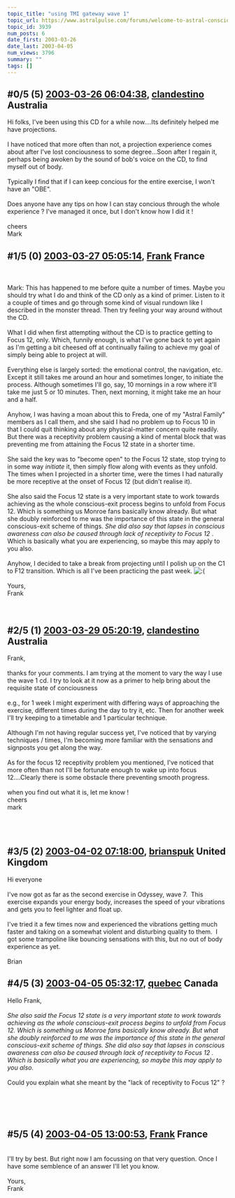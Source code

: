 ```yaml
---
topic_title: "using TMI gateway wave 1"
topic_url: https://www.astralpulse.com/forums/welcome-to-astral-consciousness!/using-tmi-gateway-wave-1
topic_id: 3939
num_posts: 6
date_first: 2003-03-26
date_last: 2003-04-05
num_views: 3796
summary: ""
tags: []
---
```


## \#0/5 (5) [2003-03-26 06:04:38](https://www.astralpulse.com/forums/index.php?msg=119655), [clandestino](https://www.astralpulse.com/forums/profile/?u=691) Australia ##
<section>
Hi folks, I've been using this CD for a while now....Its definitely helped me have projections.
<br>
<br>
I have noticed that more often than not, a projection experience comes about after I've lost conciousness to some degree...Soon after I regain it, perhaps being awoken by the sound of bob's voice on the CD, to find myself out of body.
<br>
<br>
Typically I find that if I can keep concious for the entire exercise, I won't have an "OBE".
<br>
<br>
Does anyone have any tips on how I can stay concious through the whole experience ? I've managed it once, but I don't know how I did it !
<br>
<br>
cheers
<br>
Mark
</section>

## \#1/5 (0) [2003-03-27 05:05:14](https://www.astralpulse.com/forums/index.php?msg=26223), [Frank](https://www.astralpulse.com/forums/profile/?u=359) France ##
<section>
<br>
<br>
Mark: This has happened to me before quite a number of times. Maybe you should try what I do and think of the CD only as a kind of primer. Listen to it a couple of times and go through some kind of visual rundown like I described in the monster thread. Then try feeling your way around without the CD.
<br>
<br>
What I did when first attempting without the CD is to practice getting to Focus 12, only. Which, funnily enough, is what I've gone back to yet again as I'm getting a bit cheesed off at continually failing to achieve my goal of simply being able to project at will.
<br>
<br>
Everything else is largely sorted: the emotional control, the navigation, etc. Except it still takes me around an hour and sometimes longer, to initiate the process. Although sometimes I'll go, say, 10 mornings in a row where it'll take me just 5 or 10 minutes. Then, next morning, it might take me an hour and a half.
<br>
<br>
Anyhow, I was having a moan about this to Freda, one of my "Astral Family" members as I call them, and she said I had no problem up to Focus 10 in that I could quit thinking about any physical-matter concern quite readily. But there was a receptivity problem causing a kind of mental block that was preventing me from attaining the Focus 12 state in a shorter time.
<br>
<br>
She said the key was to "become open" to the Focus 12 state, stop trying to in some way
<i>
 initiate
</i>
it, then simply flow along with events as they unfold. The times when I projected in a shorter time, were the times I had naturally be more receptive at the onset of Focus 12 (but didn't realise it).
<br>
<br>
She also said the Focus 12 state is a very important state to work towards achieving as the whole conscious-exit process begins to unfold from Focus 12. Which is something us Monroe fans basically know already. But what she doubly reinforced to me was the importance of this state in the general conscious-exit scheme of things.
<i>
 She did also say that lapses in conscious awareness can also be caused through lack of receptivity to Focus 12
</i>
. Which is basically what you are experiencing, so maybe this may apply to you also.
<br>
<br>
Anyhow, I decided to take a break from projecting until I polish up on the C1 to F12 transition. Which is all I've been practicing the past week.
<img alt=":(" class="smiley" src="https://www.astralpulse.com/forums/Smileys/fugue/sad.png" title="Sad"/>
<br>
<br>
Yours,
<br>
Frank
<br>
<br>
<br>
</section>

## \#2/5 (1) [2003-03-29 05:20:19](https://www.astralpulse.com/forums/index.php?msg=26435), [clandestino](https://www.astralpulse.com/forums/profile/?u=691) Australia ##
<section>
Frank,
<br>
<br>
thanks for your comments. I am trying at the moment to vary the way I use the wave 1 cd. I try to look at it now as a primer to help bring about the requisite state of conciousness
<br>
<br>
e.g., for 1 week I might experiment with differing ways of approaching the exercise, different times during the day to try it, etc. Then for another week I'll try keeping to a timetable and 1 particular technique.
<br>
<br>
Although I'm not having regular success yet, I've noticed that by varying techniques / times, I'm becoming more familiar with the sensations and signposts you get along the way.
<br>
<br>
As for the focus 12 receptivity problem you mentioned, I've noticed that more often than not I'll be fortunate enough to wake up into focus 12....Clearly there is some obstacle there preventing smooth progress.
<br>
<br>
when you find out what it is, let me know !
<br>
cheers
<br>
mark
<br>
<br>
<br>
<br>
</section>

## \#3/5 (2) [2003-04-02 07:18:00](https://www.astralpulse.com/forums/index.php?msg=26849), [brianspuk](https://www.astralpulse.com/forums/profile/?u=477) United Kingdom ##
<section>
Hi everyone
<br>
<br>
I've now got as far as the second exercise in Odyssey, wave 7.  This exercise expands your energy body, increases the speed of your vibrations and gets you to feel lighter and float up.
<br>
<br>
I've tried it a few times now and experienced the vibrations getting much faster and taking on a somewhat violent and disturbing quality to them.  I got some trampoline like bouncing sensations with this, but no out of body experience as yet.
<br>
<br>
Brian
<br>
</section>

## \#4/5 (3) [2003-04-05 05:32:17](https://www.astralpulse.com/forums/index.php?msg=27092), [quebec](https://www.astralpulse.com/forums/profile/?u=487) Canada ##
<section>
Hello Frank,
<br>
<br>
<i>
 She also said the Focus 12 state is a very important state to work towards achieving as the whole conscious-exit process begins to unfold from Focus 12. Which is something us Monroe fans basically know already. But what she doubly reinforced to me was the importance of this state in the general conscious-exit scheme of things.
 <i>
  She did also say that lapses in conscious awareness can also be caused through lack of receptivity to Focus 12
 </i>
 . Which is basically what you are experiencing, so maybe this may apply to you also.
</i>
<br>
<br>
Could you explain what she meant by the "lack of receptivity to Focus 12" ?
<br>
<br>
<br>
<br>
<br>
</section>

## \#5/5 (4) [2003-04-05 13:00:53](https://www.astralpulse.com/forums/index.php?msg=27111), [Frank](https://www.astralpulse.com/forums/profile/?u=359) France ##
<section>
<br>
I'll try by best. But right now I am focussing on that very question. Once I have some semblence of an answer I'll let you know.
<br>
<br>
Yours,
<br>
Frank
<br>
<br>
</section>